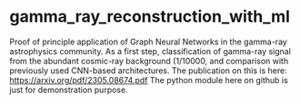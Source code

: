 # gamma_ray_reconstruction_with_ml

Proof of principle application of Graph Neural Networks in the gamma-ray astrophysics community. As a first step, classification of gamma-ray signal from the abundant cosmic-ray background (1/10000, and comparison with previously used CNN-based architectures. The publication on this is here: https://arxiv.org/pdf/2305.08674.pdf
The python module here on github is just for demonstration purpose. 
